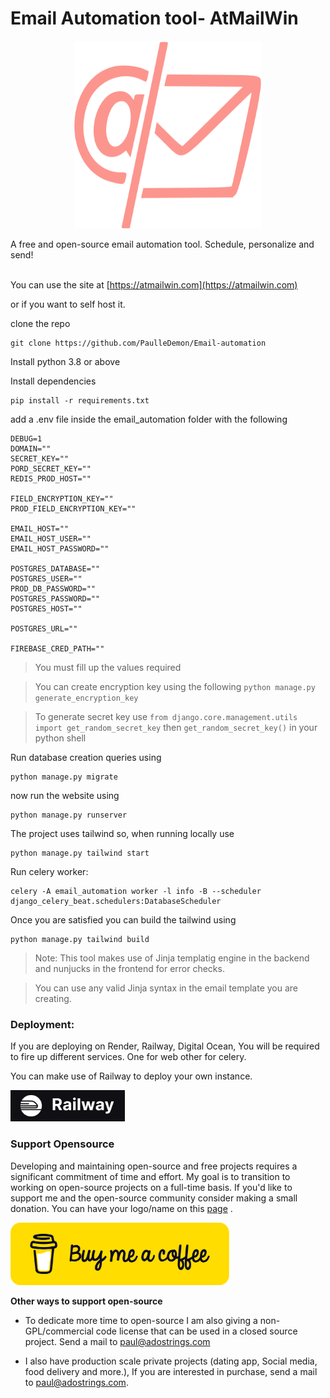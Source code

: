 # Email Automation tool- AtMailWin

<p align="center">
  <img src="logos/atmailwin-logo.svg" alt="CupidCues icon" width="300px" height="300px"/>
</p>

A free and open-source email automation tool. Schedule, personalize and send!
<br/>
<br/>

You can use the site at [https://atmailwin.com](https://atmailwin.com) 

or if you want to self host it.

clone the repo
```
git clone https://github.com/PaulleDemon/Email-automation
```
Install python 3.8 or above

Install dependencies
```
pip install -r requirements.txt
```

add a .env file inside the email_automation folder with the following 
```
DEBUG=1
DOMAIN=""
SECRET_KEY=""
PORD_SECRET_KEY=""
REDIS_PROD_HOST=""

FIELD_ENCRYPTION_KEY=""
PROD_FIELD_ENCRYPTION_KEY=""

EMAIL_HOST=""
EMAIL_HOST_USER=""
EMAIL_HOST_PASSWORD=""

POSTGRES_DATABASE=""
POSTGRES_USER=""
PROD_DB_PASSWORD=""
POSTGRES_PASSWORD=""
POSTGRES_HOST=""

POSTGRES_URL=""

FIREBASE_CRED_PATH=""
```
> You must fill up the values required

> You can create encryption key using the following `python manage.py generate_encryption_key`

> To generate secret key use `from django.core.management.utils import get_random_secret_key` then `get_random_secret_key()` in your python shell

Run database creation queries using
```
python manage.py migrate
```

now run the website using 
```
python manage.py runserver
```

The project uses tailwind so, when running locally use
```
python manage.py tailwind start
```

Run celery worker:
```
celery -A email_automation worker -l info -B --scheduler django_celery_beat.schedulers:DatabaseScheduler 
```

Once you are satisfied you can build the tailwind using
```
python manage.py tailwind build
```

> Note: This tool makes use of Jinja templatig engine in the backend and nunjucks in the frontend for error checks. 

> You can use any valid Jinja syntax in the email template you are creating.

### Deployment:

If you are deploying on Render, Railway, Digital Ocean, You will be required to fire up different services. One for web other for celery.

You can make use of Railway to deploy your own instance.

<a href="https://railway.app?referralCode=BfMDHP">
  <img src="logos/railway.png" alt="railway icon" height="50px"/>
</a>


### **Support Opensource**

Developing and maintaining open-source and free projects requires a significant commitment of time and effort. My goal is to transition to working on open-source projects on a full-time basis. If you'd like to support me and the open-source community consider making a small donation. You can have your logo/name on this [page](https://atmailwin.com/support/) .


[<img src="https://github.com/PaulleDemon/PaulleDemon/blob/main/images/buy-me-coffee.png?raw=true" height="100px" width="350px">](https://www.buymeacoffee.com/ArtPaul)

**Other ways to support open-source**

* To dedicate more time to open-source I am also giving a non-GPL/commercial code license that can be used in a closed source project. Send a mail to paul@adostrings.com

* I also have production scale private projects (dating app, Social media, food delivery and more.), If you are interested in purchase, send a mail to paul@adostrings.com. 